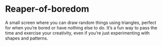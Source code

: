 # Reaper-of-boredom
A small screen where you can draw random things using triangles, perfect for when you’re bored or have nothing else to do. It’s a fun way to pass the time and exercise your creativity, even if you’re just experimenting with shapes and patterns.
